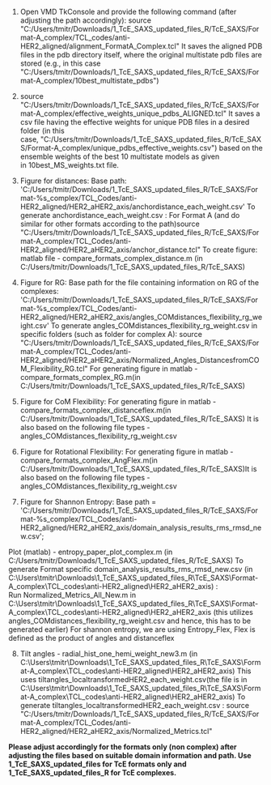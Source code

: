 1. Open VMD TkConsole and provide the following command (after adjusting the path accordingly): source "C:/Users/tmitr/Downloads/1_TcE_SAXS_updated_files_R/TcE_SAXS/Format-A_complex/TCL_codes/anti-HER2_aligned/alignment_FormatA_Complex.tcl"
It saves the aligned PDB files in the pdb directory itself, where the original multistate pdb files are stored (e.g., in this case "C:/Users/tmitr/Downloads/1_TcE_SAXS_updated_files_R/TcE_SAXS/Format-A_complex/10best_multistate_pdbs")
2. source "C:/Users/tmitr/Downloads/1_TcE_SAXS_updated_files_R/TcE_SAXS/Format-A_complex/effective_weights_unique_pdbs_ALIGNED.tcl"
It saves a csv file having the effective weights for unique PDB files in a desired folder (in this case, "C:/Users/tmitr/Downloads/1_TcE_SAXS_updated_files_R/TcE_SAXS/Format-A_complex/unique_pdbs_effective_weights.csv") based on the ensemble weights of the best 10 multistate models as given in 10best_MS_weights.txt file.
3. Figure for distances: Base path: 'C:/Users/tmitr/Downloads/1_TcE_SAXS_updated_files_R/TcE_SAXS/Format-%s_complex/TCL_Codes/anti-HER2_aligned/HER2_aHER2_axis/anchordistance_each_weight.csv'
To generate anchordistance_each_weight.csv : For Format A (and do similar for other formats according to the path)source "C:/Users/tmitr/Downloads/1_TcE_SAXS_updated_files_R/TcE_SAXS/Format-A_complex/TCL_Codes/anti-HER2_aligned/HER2_aHER2_axis/anchor_distance.tcl"
To create figure: matlab file - compare_formats_complex_distance.m (in C:/Users/tmitr/Downloads/1_TcE_SAXS_updated_files_R/TcE_SAXS)
4. Figure for RG: Base path for the file containing information on RG of the complexes:  'C:/Users/tmitr/Downloads/1_TcE_SAXS_updated_files_R/TcE_SAXS/Format-%s_complex/TCL_Codes/anti-HER2_aligned/HER2_aHER2_axis/angles_COMdistances_flexibility_rg_weight.csv'
To generate angles_COMdistances_flexibility_rg_weight.csv in specific folders (such as folder for complex A): source "C:/Users/tmitr/Downloads/1_TcE_SAXS_updated_files_R/TcE_SAXS/Format-A_complex/TCL_Codes/anti-HER2_aligned/HER2_aHER2_axis/Normalized_Angles_DistancesfromCOM_Flexibility_RG.tcl"
For generating figure in matlab - compare_formats_complex_RG.m(in C:/Users/tmitr/Downloads/1_TcE_SAXS_updated_files_R/TcE_SAXS)
5. Figure for CoM Flexibility:
For generating figure in matlab - compare_formats_complex_distanceflex.m(in C:/Users/tmitr/Downloads/1_TcE_SAXS_updated_files_R/TcE_SAXS)
It is also based on the following file types - angles_COMdistances_flexibility_rg_weight.csv
6. Figure for Rotational Flexibility:
For generating figure in matlab - compare_formats_complex_AngFlex.m(in C:/Users/tmitr/Downloads/1_TcE_SAXS_updated_files_R/TcE_SAXS)It is also based on the following file types - angles_COMdistances_flexibility_rg_weight.csv

7. Figure for Shannon Entropy:
Base path = 'C:/Users/tmitr/Downloads/1_TcE_SAXS_updated_files_R/TcE_SAXS/Format-%s_complex/TCL_Codes/anti-HER2_aligned/HER2_aHER2_axis/domain_analysis_results_rms_rmsd_new.csv';

Plot (matlab) - entropy_paper_plot_complex.m (in C:/Users/tmitr/Downloads/1_TcE_SAXS_updated_files_R/TcE_SAXS)
To generate Format specific domain_analysis_results_rms_rmsd_new.csv (in C:\Users\tmitr\Downloads\1_TcE_SAXS_updated_files_R\TcE_SAXS\Format-A_complex\TCL_codes\anti-HER2_aligned\HER2_aHER2_axis) :
Run Normalized_Metrics_All_New.m in C:\Users\tmitr\Downloads\1_TcE_SAXS_updated_files_R\TcE_SAXS\Format-A_complex\TCL_codes\anti-HER2_aligned\HER2_aHER2_axis (this utilizes angles_COMdistances_flexibility_rg_weight.csv and hence, this has to be generated earlier)
For shannon entropy, we are using Entropy_Flex, Flex is defined as the product of angles and distanceflex

8. Tilt angles - radial_hist_one_hemi_weight_new3.m (in C:\Users\tmitr\Downloads\1_TcE_SAXS_updated_files_R\TcE_SAXS\Format-A_complex\TCL_codes\anti-HER2_aligned\HER2_aHER2_axis)
This uses tiltangles_localtransformedHER2_each_weight.csv(the file is in C:\Users\tmitr\Downloads\1_TcE_SAXS_updated_files_R\TcE_SAXS\Format-A_complex\TCL_codes\anti-HER2_aligned\HER2_aHER2_axis)
To generate tiltangles_localtransformedHER2_each_weight.csv : source "C:/Users/tmitr/Downloads/1_TcE_SAXS_updated_files_R/TcE_SAXS/Format-A_complex/TCL_Codes/anti-HER2_aligned/HER2_aHER2_axis/Normalized_Metrics.tcl"



**Please adjust accordingly for the formats only (non complex) after adjusting the files based on suitable domain information and path.
Use 1_TcE_SAXS_updated_files for TcE formats only and 1_TcE_SAXS_updated_files_R for TcE complexes.**












